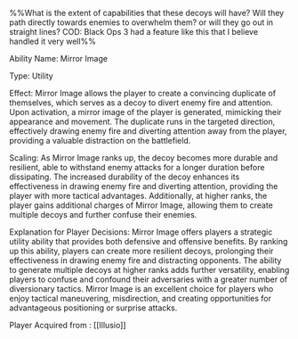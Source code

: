 %%What is the extent of capabilities that these decoys will have? Will they path directly towards enemies to overwhelm them? or will they go out in straight lines? 
COD: Black Ops 3 had a feature like this that I believe handled it very well%%

Ability Name: Mirror Image

Type: Utility

Effect: Mirror Image allows the player to create a convincing duplicate of themselves, which serves as a decoy to divert enemy fire and attention. Upon activation, a mirror image of the player is generated, mimicking their appearance and movement. The duplicate runs in the targeted direction, effectively drawing enemy fire and diverting attention away from the player, providing a valuable distraction on the battlefield.

Scaling: As Mirror Image ranks up, the decoy becomes more durable and resilient, able to withstand enemy attacks for a longer duration before dissipating. The increased durability of the decoy enhances its effectiveness in drawing enemy fire and diverting attention, providing the player with more tactical advantages. Additionally, at higher ranks, the player gains additional charges of Mirror Image, allowing them to create multiple decoys and further confuse their enemies.

Explanation for Player Decisions: Mirror Image offers players a strategic utility ability that provides both defensive and offensive benefits. By ranking up this ability, players can create more resilient decoys, prolonging their effectiveness in drawing enemy fire and distracting opponents. The ability to generate multiple decoys at higher ranks adds further versatility, enabling players to confuse and confound their adversaries with a greater number of diversionary tactics. Mirror Image is an excellent choice for players who enjoy tactical maneuvering, misdirection, and creating opportunities for advantageous positioning or surprise attacks.

Player Acquired from : [[Illusio]]

